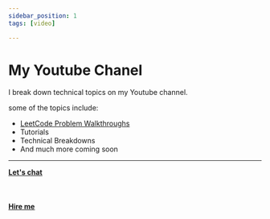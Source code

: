 ```yaml
---
sidebar_position: 1
tags: [video]

---
```


# My Youtube Chanel

I break down technical topics on my Youtube channel.

some of the topics include:
* [LeetCode Problem Walkthroughs](/docs/content/Youtube/Leetcode)
* Tutorials
* Technical Breakdowns
* And much more coming soon

<hr></hr>

<a href="https://calendly.com/mattherzog/quick-chat" target="_blank"><b><u>Let's chat</u></b></a>
<br></br>
<br></br>
<a href="https://directsystems.io/" target="_blank"><b><u>Hire me</u></b></a>